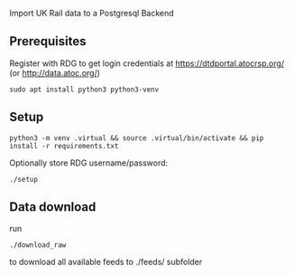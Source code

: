 Import UK Rail data to a Postgresql Backend

## Prerequisites

Register with RDG to get login credentials at https://dtdportal.atocrsp.org/ (or http://data.atoc.org/)

```
sudo apt install python3 python3-venv

```
## Setup

```
python3 -m venv .virtual && source .virtual/bin/activate && pip install -r requirements.txt
```
Optionally store RDG username/password:

```
./setup
```


## Data download

run
```
./download_raw
```
to download all available feeds to ./feeds/ subfolder
